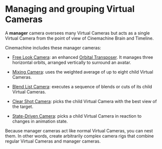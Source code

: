 # Managing and grouping Virtual Cameras

A __manager__ camera oversees many Virtual Cameras but acts as a single Virtual Camera from the point of view of Cinemachine Brain and Timeline.

Cinemachine includes these manager cameras:

* [Free Look Camera](CinemachineFreeLook): an enhanced [Orbital Transposer](CinemachineBodyOrbitalTransposer). It manages three horizontal orbits, arranged vertically to surround an avatar.

* [Mixing Camera](CinemachineMixingCamera): uses the weighted average of up to eight child Virtual Cameras.

* [Blend List Camera](CinemachineBlendListCamera): executes a sequence of blends or cuts of its child Virtual Cameras.

* [Clear Shot Camera](CinemachineClearShot): picks the child Virtual Camera with the best view of the target.

* [State-Driven Camera](CinemachineStateDrivenCamera): picks a child Virtual Camera in reaction to changes in animation state.

Because manager cameras act like normal Virtual Cameras, you can nest them. In other words, create arbitrarily complex camera rigs that combine regular Virtual Cameras and manager cameras.

